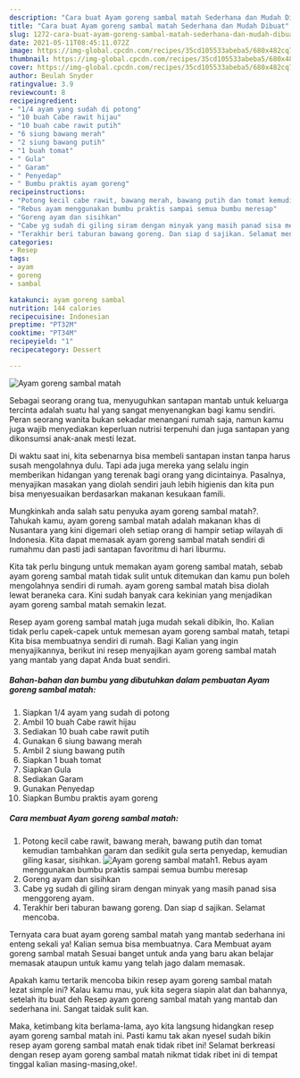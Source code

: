 ```yaml
---
description: "Cara buat Ayam goreng sambal matah Sederhana dan Mudah Dibuat"
title: "Cara buat Ayam goreng sambal matah Sederhana dan Mudah Dibuat"
slug: 1272-cara-buat-ayam-goreng-sambal-matah-sederhana-dan-mudah-dibuat
date: 2021-05-11T08:45:11.072Z
image: https://img-global.cpcdn.com/recipes/35cd105533abeba5/680x482cq70/ayam-goreng-sambal-matah-foto-resep-utama.jpg
thumbnail: https://img-global.cpcdn.com/recipes/35cd105533abeba5/680x482cq70/ayam-goreng-sambal-matah-foto-resep-utama.jpg
cover: https://img-global.cpcdn.com/recipes/35cd105533abeba5/680x482cq70/ayam-goreng-sambal-matah-foto-resep-utama.jpg
author: Beulah Snyder
ratingvalue: 3.9
reviewcount: 8
recipeingredient:
- "1/4 ayam yang sudah di potong"
- "10 buah Cabe rawit hijau"
- "10 buah cabe rawit putih"
- "6 siung bawang merah"
- "2 siung bawang putih"
- "1 buah tomat"
- " Gula"
- " Garam"
- " Penyedap"
- " Bumbu praktis ayam goreng"
recipeinstructions:
- "Potong kecil cabe rawit, bawang merah, bawang putih dan tomat kemudian tambahkan garam dan sedikit gula serta penyedap, kemudian giling kasar, sisihkan."
- "Rebus ayam menggunakan bumbu praktis sampai semua bumbu meresap"
- "Goreng ayam dan sisihkan"
- "Cabe yg sudah di giling siram dengan minyak yang masih panad sisa menggoreng ayam."
- "Terakhir beri taburan bawang goreng. Dan siap d sajikan. Selamat mencoba."
categories:
- Resep
tags:
- ayam
- goreng
- sambal

katakunci: ayam goreng sambal 
nutrition: 144 calories
recipecuisine: Indonesian
preptime: "PT32M"
cooktime: "PT34M"
recipeyield: "1"
recipecategory: Dessert

---
```



![Ayam goreng sambal matah](https://img-global.cpcdn.com/recipes/35cd105533abeba5/680x482cq70/ayam-goreng-sambal-matah-foto-resep-utama.jpg)

Sebagai seorang orang tua, menyuguhkan santapan mantab untuk keluarga tercinta adalah suatu hal yang sangat menyenangkan bagi kamu sendiri. Peran seorang  wanita bukan sekadar menangani rumah saja, namun kamu juga wajib menyediakan keperluan nutrisi terpenuhi dan juga santapan yang dikonsumsi anak-anak mesti lezat.

Di waktu  saat ini, kita sebenarnya bisa membeli santapan instan tanpa harus susah mengolahnya dulu. Tapi ada juga mereka yang selalu ingin memberikan hidangan yang terenak bagi orang yang dicintainya. Pasalnya, menyajikan masakan yang diolah sendiri jauh lebih higienis dan kita pun bisa menyesuaikan berdasarkan makanan kesukaan famili. 



Mungkinkah anda salah satu penyuka ayam goreng sambal matah?. Tahukah kamu, ayam goreng sambal matah adalah makanan khas di Nusantara yang kini digemari oleh setiap orang di hampir setiap wilayah di Indonesia. Kita dapat memasak ayam goreng sambal matah sendiri di rumahmu dan pasti jadi santapan favoritmu di hari liburmu.

Kita tak perlu bingung untuk memakan ayam goreng sambal matah, sebab ayam goreng sambal matah tidak sulit untuk ditemukan dan kamu pun boleh mengolahnya sendiri di rumah. ayam goreng sambal matah bisa diolah lewat beraneka cara. Kini sudah banyak cara kekinian yang menjadikan ayam goreng sambal matah semakin lezat.

Resep ayam goreng sambal matah juga mudah sekali dibikin, lho. Kalian tidak perlu capek-capek untuk memesan ayam goreng sambal matah, tetapi Kita bisa membuatnya sendiri di rumah. Bagi Kalian yang ingin menyajikannya, berikut ini resep menyajikan ayam goreng sambal matah yang mantab yang dapat Anda buat sendiri.

<!--inarticleads1-->

##### Bahan-bahan dan bumbu yang dibutuhkan dalam pembuatan Ayam goreng sambal matah:

1. Siapkan 1/4 ayam yang sudah di potong
1. Ambil 10 buah Cabe rawit hijau
1. Sediakan 10 buah cabe rawit putih
1. Gunakan 6 siung bawang merah
1. Ambil 2 siung bawang putih
1. Siapkan 1 buah tomat
1. Siapkan  Gula
1. Sediakan  Garam
1. Gunakan  Penyedap
1. Siapkan  Bumbu praktis ayam goreng




<!--inarticleads2-->

##### Cara membuat Ayam goreng sambal matah:

1. Potong kecil cabe rawit, bawang merah, bawang putih dan tomat kemudian tambahkan garam dan sedikit gula serta penyedap, kemudian giling kasar, sisihkan.
<img src="https://img-global.cpcdn.com/steps/29eb372999ceef10/160x128cq70/ayam-goreng-sambal-matah-langkah-memasak-1-foto.jpg" alt="Ayam goreng sambal matah">1. Rebus ayam menggunakan bumbu praktis sampai semua bumbu meresap
1. Goreng ayam dan sisihkan
1. Cabe yg sudah di giling siram dengan minyak yang masih panad sisa menggoreng ayam.
1. Terakhir beri taburan bawang goreng. Dan siap d sajikan. Selamat mencoba.




Ternyata cara buat ayam goreng sambal matah yang mantab sederhana ini enteng sekali ya! Kalian semua bisa membuatnya. Cara Membuat ayam goreng sambal matah Sesuai banget untuk anda yang baru akan belajar memasak ataupun untuk kamu yang telah jago dalam memasak.

Apakah kamu tertarik mencoba bikin resep ayam goreng sambal matah lezat simple ini? Kalau kamu mau, yuk kita segera siapin alat dan bahannya, setelah itu buat deh Resep ayam goreng sambal matah yang mantab dan sederhana ini. Sangat taidak sulit kan. 

Maka, ketimbang kita berlama-lama, ayo kita langsung hidangkan resep ayam goreng sambal matah ini. Pasti kamu tak akan nyesel sudah bikin resep ayam goreng sambal matah enak tidak ribet ini! Selamat berkreasi dengan resep ayam goreng sambal matah nikmat tidak ribet ini di tempat tinggal kalian masing-masing,oke!.

